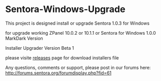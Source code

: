 # Sentora-Windows-Upgrade
This project is designed install or upgrade Sentora 1.0.3 for Windows

for upgrade working ZPanel 10.0.2 or 10.1.1 or Sentora for Windows 1.0.0 MarkDark Version

Installer Upgrader Version Beta 1

please visite <a href="releases/">releases</a> page for download installers file




Any questions, comments or support, please post in our forums here: http://forums.sentora.org/forumdisplay.php?fid=61
